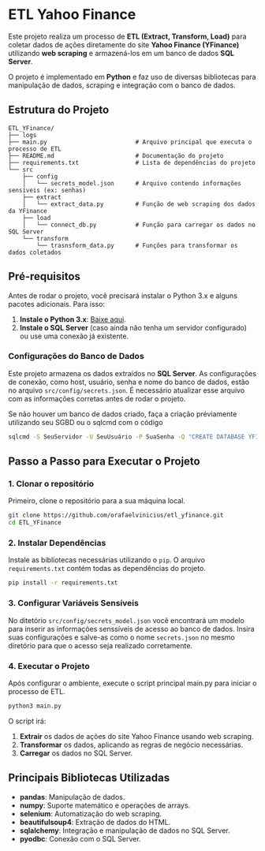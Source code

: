 # ETL Yahoo Finance

Este projeto realiza um processo de **ETL (Extract, Transform, Load)** para coletar dados de ações diretamente do site **Yahoo Finance (YFinance)** utilizando **web scraping** e armazená-los em um banco de dados **SQL Server**.

O projeto é implementado em **Python** e faz uso de diversas bibliotecas para manipulação de dados, scraping e integração com o banco de dados.

## Estrutura do Projeto
```
ETL_YFinance/
├── logs
├── main.py                         # Arquivo principal que executa o processo de ETL
├── README.md                       # Documentação do projeto
├── requirements.txt                # Lista de dependências do projeto
└── src
    ├── config
    │   └── secrets_model.json      # Arquivo contendo informações sensíveis (ex: senhas)
    ├── extract
    │   └── extract_data.py         # Função de web scraping dos dados da YFinance
    ├── load
    │   └── connect_db.py           # Função para carregar os dados no SQL Server
    └── transform
        └── trasnsform_data.py      # Funções para transformar os dados coletados
```

## Pré-requisitos

Antes de rodar o projeto, você precisará instalar o Python 3.x e alguns pacotes adicionais. Para isso:

1. **Instale o Python 3.x**: [Baixe aqui](https://www.python.org/downloads/).
2. **Instale o SQL Server** (caso ainda não tenha um servidor configurado) ou use uma conexão já existente.

### Configurações do Banco de Dados

Este projeto armazena os dados extraídos no **SQL Server**. As configurações de conexão, como host, usuário, senha e nome do banco de dados, estão no arquivo `src/config/secrets.json`. É necessário atualizar esse arquivo com as informações corretas antes de rodar o projeto.

Se não houver um banco de dados criado, faça a criação préviamente utilizando seu SGBD ou o sqlcmd com o código
```bash
sqlcmd -S SeuServidor -U SeuUsuário -P SuaSenha -Q "CREATE DATABASE YFINANCE"
```


## Passo a Passo para Executar o Projeto

### 1. Clonar o repositório

Primeiro, clone o repositório para a sua máquina local.

```bash
git clone https://github.com/orafaelvinicius/etl_yfinance.git
cd ETL_YFinance
```

### 2. Instalar Dependências
Instale as bibliotecas necessárias utilizando o `pip`. O arquivo `requirements.txt` contém todas as dependências do projeto.

```bash
pip install -r requirements.txt
```
### 3. Configurar Variáveis Sensíveis

No ditetório `src/config/secrets_model.json` você encontrará um modelo para inserir as informações senssíveis de acesso ao banco de dados.
Insira suas configurações e salve-as como o nome `secrets.json` no mesmo diretório para que o acesso seja realizado corretamente.

### 4. Executar o Projeto
Após configurar o ambiente, execute o script principal main.py para iniciar o processo de ETL.

```bash
python3 main.py
```
O script irá:

1. **Extrair** os dados de ações do site Yahoo Finance usando web scraping.
2. **Transformar** os dados, aplicando as regras de negócio necessárias.
3. **Carregar** os dados no SQL Server.

## Principais Bibliotecas Utilizadas

- **pandas**: Manipulação de dados.
- **numpy**: Suporte matemático e operações de arrays.
- **selenium**: Automatização do web scraping.
- **beautifulsoup4**: Extração de dados do HTML.
- **sqlalchemy**: Integração e manipulação de dados no SQL Server.
- **pyodbc**: Conexão com o SQL Server.


